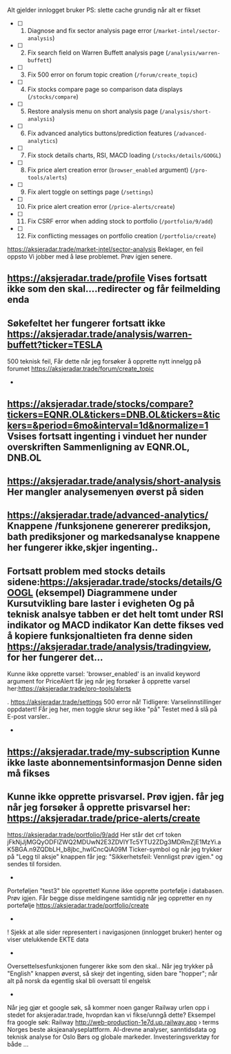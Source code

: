 Alt gjelder innlogget bruker
PS: slette cache grundig når alt er fikset


- [ ] 1. Diagnose and fix sector analysis page error (`/market-intel/sector-analysis`)
- [ ] 2. Fix search field on Warren Buffett analysis page (`/analysis/warren-buffett`)
- [ ] 3. Fix 500 error on forum topic creation (`/forum/create_topic`)
- [ ] 4. Fix stocks compare page so comparison data displays (`/stocks/compare`)
- [ ] 5. Restore analysis menu on short analysis page (`/analysis/short-analysis`)
- [ ] 6. Fix advanced analytics buttons/prediction features (`/advanced-analytics`)
- [ ] 7. Fix stock details charts, RSI, MACD loading (`/stocks/details/GOOGL`)
- [ ] 8. Fix price alert creation error (`browser_enabled` argument) (`/pro-tools/alerts`)
- [ ] 9. Fix alert toggle on settings page (`/settings`)
- [ ] 10. Fix price alert creation error (`/price-alerts/create`)
- [ ] 11. Fix CSRF error when adding stock to portfolio (`/portfolio/9/add`)
- [ ] 12. Fix conflicting messages on portfolio creation (`/portfolio/create`)




https://aksjeradar.trade/market-intel/sector-analysis
Beklager, en feil oppsto
Vi jobber med å løse problemet. Prøv igjen senere.

https://aksjeradar.trade/profile
Vises fortsatt ikke som den skal....redirecter og får feilmelding enda
-
Søkefeltet her fungerer fortsatt ikke
https://aksjeradar.trade/analysis/warren-buffett?ticker=TESLA
-
500 teknisk feil, 
Får dette når jeg forsøker å opprette nytt innelgg på forumet  https://aksjeradar.trade/forum/create_topic

-
https://aksjeradar.trade/stocks/compare?tickers=EQNR.OL&tickers=DNB.OL&tickers=&tickers=&period=6mo&interval=1d&normalize=1
Vsises fortsatt ingenting i vinduet her nunder overskriften
Sammenligning av EQNR.OL, DNB.OL
-

https://aksjeradar.trade/analysis/short-analysis
Her mangler analysemenyen øverst på siden
-
https://aksjeradar.trade/advanced-analytics/
Knappene /funksjonene genererer prediksjon, bath prediksjoner og markedsanalyse knappene her fungerer ikke,skjer ingenting..
-

Fortsatt problem med stocks details sidene:https://aksjeradar.trade/stocks/details/GOOGL (eksempel)
Diagrammene under Kursutvikling bare laster i evigheten
Og på teknisk analsye tabben er det helt tomt under RSI indikator og MACD indikator
Kan dette fikses ved å kopiere funksjonaltieten fra denne siden https://aksjeradar.trade/analysis/tradingview, for her fungerer det...
-

Kunne ikke opprette varsel: 'browser_enabled' is an invalid keyword argument for PriceAlert
får jeg når jeg forsøker å opprette varsel her:https://aksjeradar.trade/pro-tools/alerts


.
https://aksjeradar.trade/settings
500 error nå!
Tidligere:
Varselinnstillinger oppdatert!
Får jeg her, men toggle skrur seg ikke "på"
Testet med å slå på E-post varsler..

-
https://aksjeradar.trade/my-subscription
Kunne ikke laste abonnementsinformasjon
Denne siden må fikses
-
Kunne ikke opprette prisvarsel. Prøv igjen.
får jeg når jeg forsøker å opprette prisvarsel her:
https://aksjeradar.trade/price-alerts/create
-
https://aksjeradar.trade/portfolio/9/add
Her står det crf token jFkNjJjMGQyODFlZWQ2MDUwN2E3ZDVlYTc5YTU2ZDg3MDRmZjE1MzYi.aK5BGA.n9ZQDbLH_b8jbc_hwICncQiA09M
Ticker-symbol og når jeg trykker på "Legg til aksje" knappen får jeg: "Sikkerhetsfeil: Vennligst prøv igjen." og sendes til forsiden.

-
Porteføljen "test3" ble opprettet!
Kunne ikke opprette portefølje i databasen. Prøv igjen.
Får begge disse meldingene samtidig når jeg
oppretter en ny portefølje
https://aksjeradar.trade/portfolio/create

-


! Sjekk at alle sider representert i navigasjonen (innlogget bruker) henter og viser utelukkende EKTE data

-
Oversettelsesfunksjonen fungerer ikke som den skal.. Når jeg trykker på "English" knappen øverst, så skejr det ingenting, siden bare "hopper"; når alt på norsk da egentlig skal bli oversatt til engelsk

-


Når jeg gjør et google søk,
så kommer noen ganger Railway urlen
opp i stedet for aksjeradar.trade, hvoprdan kan vi fikse/unngå dette?
Eksempel fra google søk:
Railway
http://web-production-1e7d.up.railway.app › terms
Norges beste aksjeanalyseplattform. AI-drevne analyser, sanntidsdata og teknisk analyse for Oslo Børs og globale markeder. Investeringsverktøy for både ...
